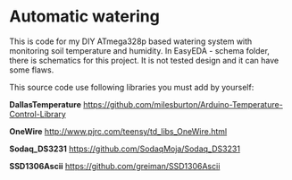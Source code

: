 # Automatic watering
This is code for my DIY ATmega328p based watering system with monitoring soil temperature and humidity. In EasyEDA - schema folder, there is schematics for this project. It is not tested design and it can have some flaws.

This source code use following libraries you must add by yourself:

**DallasTemperature**
https://github.com/milesburton/Arduino-Temperature-Control-Library

**OneWire**
http://www.pjrc.com/teensy/td_libs_OneWire.html

**Sodaq_DS3231**
https://github.com/SodaqMoja/Sodaq_DS3231

**SSD1306Ascii**
https://github.com/greiman/SSD1306Ascii
